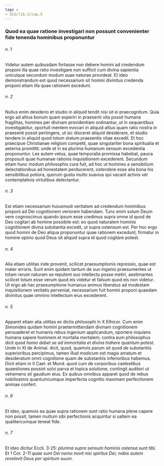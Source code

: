 ```yaml
---
tags : 
- SCG/lib.1/cap.5
---
```


### Quod ea quae ratione investigari non possunt convenienter fide tenenda hominibus proponuntur

###### n. 1
Videtur autem quibusdam fortasse non debere homini ad credendum proponi illa quae ratio investigare non sufficit cum divina sapientia unicuique secundum modum suae naturae provideat. Et ideo demonstrandum est quod necessarium sit homini divinitus credenda proponi etiam illa quae rationem excedunt.

###### n. 2
Nullus enim desiderio et studio in aliquid tendit nisi sit ei praecognitum. Quia ergo ad altius bonum quam experiri in praesenti vita possit humana fragilitas, homines per divinam providentiam ordinantur, ut in sequentibus investigabitur, oportuit mentem evocari in aliquid altius quam ratio nostra in praesenti possit pertingere, ut sic disceret aliquid desiderare, et studio tendere in aliquid quod totum statum praesentis vitae excedit. Et hoc praecipue Christianae religioni competit, quae singulariter bona spiritualia et aeterna promittit: unde et in ea plurima humanum sensum excedentia proponuntur. Lex autem vetus, quae temporalia promissa habebat, pauca proposuit quae humanae rationis inquisitionem excederent. Secundum etiam hunc modum philosophis cura fuit, ad hoc ut homines a sensibilium delectationibus ad honestatem perducerent, ostendere esse alia bona his sensibilibus potiora, quorum gustu multo suavius qui vacant activis vel contemplativis virtutibus delectantur.

###### n. 3
Est etiam necessarium huiusmodi veritatem ad credendum hominibus proponi ad Dei cognitionem veriorem habendam. Tunc enim solum Deum vere cognoscimus quando ipsum esse credimus supra omne id quod de Deo cogitari ab homine possibile est: eo quod naturalem hominis cognitionem divina substantia excedit, ut supra ostensum est. Per hoc ergo quod homini de Deo aliqua proponuntur quae rationem excedunt, firmatur in homine opinio quod Deus sit aliquid supra id quod cogitare potest.

###### n. 4
Alia etiam utilitas inde provenit, scilicet praesumptionis repressio, quae est mater erroris. Sunt enim quidam tantum de suo ingenio praesumentes ut totam rerum naturam se reputent suo intellectu posse metiri, aestimantes scilicet totum esse verum quod eis videtur et falsum quod eis non videtur. Ut ergo ab hac praesumptione humanus animus liberatus ad modestam inquisitionem veritatis perveniat, necessarium fuit homini proponi quaedam divinitus quae omnino intellectum eius excederent.

###### n. 5
Apparet etiam alia utilitas ex dictis philosophi in X Ethicor. Cum enim Simonides quidam homini praetermittendam divinam cognitionem persuaderet et humanis rebus ingenium applicandum, oportere inquiens humana sapere hominem et mortalia mortalem; contra eum philosophus dicit quod *homo debet se ad immortalia et divina trahere quantum potest*. Unde in XI de Animal. dicit, quod, quamvis parum sit quod de substantiis superioribus percipimus, tamen illud modicum est magis amatum et desideratum omni cognitione quam de substantiis inferioribus habemus. Dicit etiam in II Cael. et Mund. quod cum de corporibus caelestibus quaestiones possint solvi parva et topica solutione, contingit auditori ut vehemens sit gaudium eius. Ex quibus omnibus apparet quod de rebus nobilissimis quantumcumque imperfecta cognitio maximam perfectionem animae confert.

###### n. 6
Et ideo, quamvis ea quae supra rationem sunt ratio humana plene capere non possit, tamen multum sibi perfectionis acquiritur si saltem ea qualitercumque teneat fide.

###### n. 7
Et ideo dicitur Eccli. 3-25: *plurima supra sensum hominis ostensa sunt tibi*. Et 1 Cor. 2-11 *quae sunt Dei nemo novit nisi spiritus Dei; nobis autem revelavit Deus per spiritum suum*.

